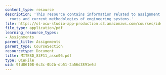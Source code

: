 ```yaml
---
content_type: resource
description: 'This resource contains information related to assignment 6: historical
  roots and current methodologies of engineering systems.'
file: https://ol-ocw-studio-app-production.s3.amazonaws.com/courses/ids-900-doctoral-seminar-in-engineering-systems-fall-2011/9fd861086c3c0b2bdb512a56d3891e6d_MITESD_83F11_assn06.pdf
file_type: application/pdf
learning_resource_types:
- Assignments
parent_title: Assignments
parent_type: CourseSection
resourcetype: Document
title: MITESD_83F11_assn06.pdf
type: OCWFile
uid: 9fd86108-6c3c-0b2b-db51-2a56d3891e6d
---
```

